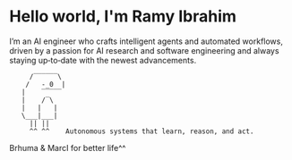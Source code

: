 # Hello world, I'm Ramy Ibrahim

I’m an AI engineer who crafts intelligent agents and automated workflows, driven by a passion for AI research and software engineering and always staying up‑to‑date with the newest advancements.

```
     /‾‾‾‾‾‾\
    /   -_0  |
   |    ‾‾‾‾‾
   |    /‾\
   |   |   |
   \___|___|
     || ||
     ^^ ^^    Autonomous systems that learn, reason, and act.
```

Brhuma & MarcI for better life^^
